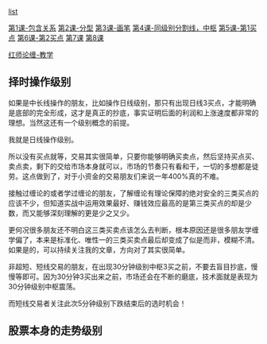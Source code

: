 
[list](http://v.qq.com/x/search/?searchSession=tabid=%E5%85%A8%E9%83%A8|0,%E8%B4%A2%E7%BB%8F|13,%E6%95%99%E8%82%B2|15,%E5%85%B6%E5%AE%83|7&preQid=5Raoz1YoEmrpvIqvK0DU371cxDxsTT_lZOuOlC2lYSTHPjJshdjR4g&q=%E7%BC%A0%E8%AE%BA%20%20%E6%BB%9A%E9%9B%AA%E7%90%83%E7%A0%94%E4%B9%A0%E7%A4%BE&queryFrom=3&isNeedQc=false&filterValue=undefined&cur=1&pageContext=)

[第1课-包含关系](https://v.qq.com/x/page/a07659fptl5.html)
[第2课-分型](https://v.qq.com/x/page/l0768l7c37f.html)
[第3课-画笔](https://v.qq.com/x/page/z07793r2nrh.html)
[第4课-同级别分割线，中枢](https://v.qq.com/x/page/q0700iwyscw.html)
[第5课-第1买点](https://v.qq.com/x/page/t0712zeoony.html)
[第6课-第2买点](https://v.qq.com/x/page/v0741ekyyfl.html)
[第7课](https://v.qq.com/x/page/v0753akzw2o.html)
[第8课](https://v.qq.com/x/page/r0779fp4r2p.html)

[红师论缠-教学](https://mp.weixin.qq.com/mp/homepage?__biz=MzU2MDE2NTQ5Nw==&hid=1&sn=e1d29a9c769fed7ed9ad5615127f28f7&scene=18&uin=&key=&devicetype=Windows+10+x64&version=63010043&lang=zh_CN&ascene=7&fontgear=3)

## 择时操作级别

如果是中长线操作的朋友，比如操作日线级别，那只有出现日线3买点，才能明确是底部的完全形成，这才是真正的抄底，事实证明后面的利润和上涨速度都非常的理想。当然这还有一个级别概念的前提。

我就是日线操作级别。 



所以没有买点就等，交易其实很简单，只要你能够明确买卖点，然后坚持买点买、卖点卖，剩下的交给市场本身就可以，市场的节奏只有看和干，一切的多想都是徒劳。这点做到了，对于小资金的交易朋友们来说一年400%真的不难。



接触过缠论的或者学过缠论的朋友，了解缠论有理论保障的绝对安全的三类买点的应该不少，但知道实战中运用效果最好、赚钱效应最高的是第三类买点的却是少数，而又能够深刻理解的更是少之又少。



更何况很多朋友还不明白这三类买卖点该怎么去判断，根本原因还是很多朋友学缠学偏了，本来是标准化、唯性一的三类买卖点最后却变成了似是而非，模糊不清。如果是的，可以持续关注我的文章，方向对了其实很简单。


非超短、短线交易的朋友，在出现30分钟级别中枢3买之前，不要去盲目抄底，慢慢等即可。因为30分钟3买出来之前，市场还会在不断的磨底，技术面就是表现为30分钟级别中枢震荡。

而短线交易者关注此次5分钟级别下跌结束后的选时机会！

## 股票本身的走势级别
 

 
 
